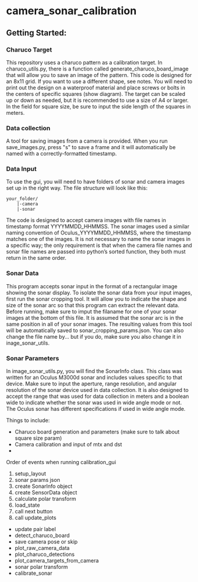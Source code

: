 # camera_sonar_calibration
## Getting Started:
### Charuco Target
This repository uses a charuco pattern as a calibration target. In charuco_utils.py, there is a function called generate_charuco_board_image that will allow you to save an image of the pattern. This code is designed for an 8x11 grid. If you want to use a different shape, see notes. You will need to print out the design on a waterproof material and place screws or bolts in the centers of specific squares (show diagram). The target can be scaled up or down as needed, but it is recommended to use a size of A4 or larger. In the field for square size, be sure to input the side length of the squares in meters.

### Data collection
A tool for saving images from a camera is provided. When you run save_images.py, press "s" to save a frame and it will automatically be named with a correctly-formatted timestamp.

### Data Input
To use the gui, you will need to have folders of sonar and camera images set up in the right way. The file structure will look like this:
```
your_folder/
    |-camera
    |-sonar
```
The code is designed to accept camera images with file names in timestamp format YYYYMMDD_HHMMSS. The sonar images used a similar naming convention of Oculus_YYYYMMDD_HHMMSS, where the timestamp matches one of the images. It is not necessary to name the sonar images in a specific way; the only requirement is that when the camera file names and sonar file names are passed into python’s sorted function, they both must return in the same order.

### Sonar Data
This program accepts sonar input in the format of a rectangular image showing the sonar display. To isolate the sonar data from your input images, first run the sonar cropping tool. It will allow you to indicate the shape and size of the sonar arc so that this program can extract the relevant data. Before running, make sure to imput the filaname for one of your sonar images at the bottom of this file. It is assumed that the sonar arc is in the same position in all of your sonar images. The resulting values from this tool will be automatically saved to sonar_cropping_params.json. You can also change the file name by... but if you do, make sure you also change it in inage_sonar_utils.

### Sonar Parameters
In image_sonar_utils.py, you will find the SonarInfo class. This class was written for an Oculus M3000d sonar and includes values specific to that device. Make sure to input the aperture, range resolution, and angular resolution of the sonar device used in data collection. It is also designed to accept the range that was used for data collection in meters and a boolean wide to indicate whether the sonar was used in wide angle mode or not. The Oculus sonar has different specifications if used in wide angle mode. 



Things to include:
- Charuco board generation and parameters (make sure to talk about square size param)
- Camera calibration and input of mtx and dst
- 

Order of events when running calibration_gui
1. setup_layout
2. sonar params json
3. create SonarInfo object
4. create SensorData object
5. calculate polar transform
6. load_state
7. call next button
8. call update_plots
- update pair label
- detect_charuco_board
- save camera pose or skip
- plot_raw_camera_data
- plot_charuco_detections
- plot_camera_targets_from_camera
- sonar polar transform
- calibrate_sonar
